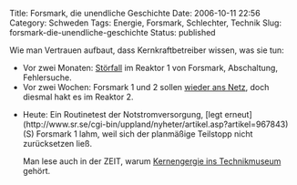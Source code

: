Title: Forsmark, die unendliche Geschichte
Date: 2006-10-11 22:56
Category: Schweden
Tags: Energie, Forsmark, Schlechter, Technik
Slug: forsmark-die-unendliche-geschichte
Status: published

Wie man Vertrauen aufbaut, dass Kernkraftbetreiber wissen, was sie tun:

-   Vor zwei Monaten:
    [Störfall](http://www.fiket.de/2006/07/27/stoerfall-im-kernkraftwerk/)
    im Reaktor 1 von Forsmark, Abschaltung, Fehlersuche.
-   Vor zwei Wochen: Forsmark 1 und 2 sollen [wieder ans
    Netz](http://www.fiket.de/2006/09/28/forsmark-darf-wieder-ans-netz/),
    doch diesmal hakt es im Reaktor 2.

<ul>
<li>
Heute: Ein Routinetest der Notstromversorgung, [legt
erneut](http://www.sr.se/cgi-bin/uppland/nyheter/artikel.asp?artikel=967843)
(S) Forsmark 1 lahm, weil sich der planmäßige Teilstopp nicht
zurücksetzen ließ.

Man lese auch in der ZEIT, warum [Kernengergie ins
Technikmuseum](http://www.zeit.de/2004/32/Kernenergie?page=all) gehört.

